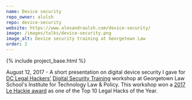 ```yaml
---
name: Device security
repo_owner: alulsh
repo: device-security
website: https://www.alexandraulsh.com/device-security/
image: /images/talks/device-security.png
image_alt: Device security training at Georgetown Law
order: 2
---
```


{% include project_base.html %}

August 12, 2017 - A short presentation on digital device security I gave for [DC Legal Hackers'](http://dclegalhackers.org/) [Digital Security Training](https://digitalsecurity.splashthat.com/) workshop at Georgetown Law School's Institute for Technology Law & Policy. This workshop won a [2017 Le Hackie award](https://twitter.com/DCLegalHackers/status/963598218914353157?s=20) as one of the Top 10 Legal Hacks of the Year.